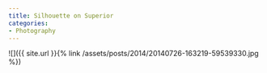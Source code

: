 ```yaml
---
title: Silhouette on Superior
categories:
- Photography
---
```


![]({{ site.url }}{% link /assets/posts/2014/20140726-163219-59539330.jpg %})
